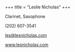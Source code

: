 +++
title = "Leslie Nicholas"
+++

Clarinet, Saxophone

<!--more-->

(202) 607-3541

les@lesnicholas.com

www.lesnicholas.com
